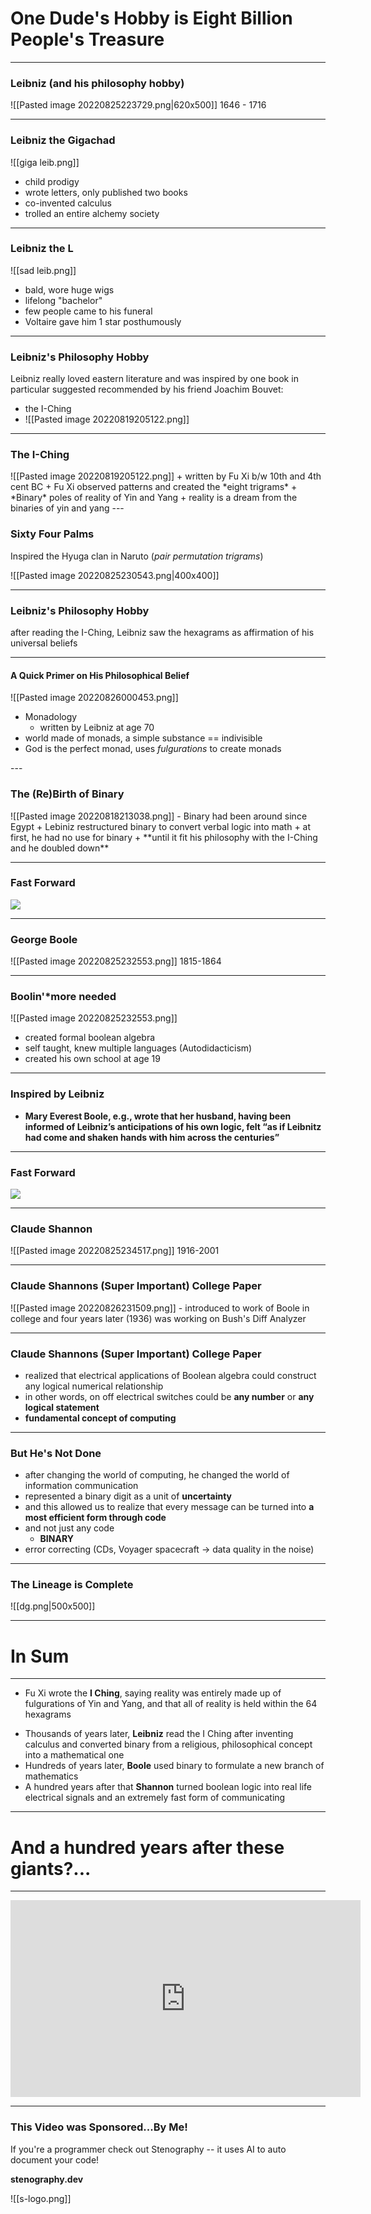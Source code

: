 # One Dude's Hobby is Eight Billion People's Treasure

---
### Leibniz (and his philosophy hobby)

![[Pasted image 20220825223729.png|620x500]]
1646 -  1716

---

### Leibniz the Gigachad

<split even>

![[giga leib.png]]

+ child prodigy
+ wrote letters, only published two books
+ co-invented calculus
+ trolled an entire alchemy society
</split>

---

### Leibniz the L

<split even>

![[sad leib.png]]

+ bald, wore huge wigs
+ lifelong "bachelor"
+ few people came to his funeral
+ Voltaire gave him 1 star posthumously
</split>

---

### Leibniz's Philosophy Hobby

Leibniz really loved eastern literature and was inspired by one book in particular suggested recommended by his friend Joachim Bouvet:
+ the I-Ching
+ ![[Pasted image 20220819205122.png]]  

---

### The I-Ching

<split even>
![[Pasted image 20220819205122.png]]
+ written by Fu Xi b/w 10th and 4th cent BC
+ Fu Xi observed patterns and created the *eight trigrams*
+ *Binary* poles of reality of Yin and Yang
+ reality is a dream from the binaries of yin and yang
</split>
---

### Sixty Four Palms

Inspired the Hyuga clan in Naruto (*pair permutation trigrams*)

![[Pasted image 20220825230543.png|400x400]]

---

### Leibniz's Philosophy Hobby

after reading the I-Ching, Leibniz saw the hexagrams as affirmation of his universal beliefs

---

#### A Quick Primer on His Philosophical Belief

<split even>
![[Pasted image 20220826000453.png]]

+ Monadology
	+ written by Leibniz at age 70
+ world made of monads, a simple substance == indivisible
+ God is the perfect monad, uses *fulgurations* to create monads
</split>
---

### The (Re)Birth of Binary

<split even>
![[Pasted image 20220818213038.png]]
- Binary had been around since Egypt
+ Lebiniz restructured binary to convert verbal logic into math
+ at first, he had no use for binary
+ **until it fit his philosophy with the I-Ching and he doubled down**
</split>

---

### Fast Forward

![](https://media.giphy.com/media/3orieQdxZx5xUil76U/giphy.gif)

---

### George Boole

![[Pasted image 20220825232553.png]]
1815-1864

---
### Boolin'*more needed

<split even>
![[Pasted image 20220825232553.png]]

- created formal boolean algebra
- self taught, knew multiple languages (Autodidacticism)
- created his own school at age 19
</split>
 
---

### Inspired by Leibniz

+ **Mary Everest Boole, e.g., wrote that her husband, having been informed of Leibniz’s anticipations of his own logic, felt “as if Leibnitz had come and shaken hands with him across the centuries”**

---

### Fast Forward

![](https://media.giphy.com/media/3orieQdxZx5xUil76U/giphy.gif)


---

### Claude Shannon

![[Pasted image 20220825234517.png]]
1916-2001

---
### Claude Shannons (Super Important) College Paper
<split even>
![[Pasted image 20220826231509.png]]
- introduced to work of Boole in college and four years later (1936) was working on Bush's Diff Analyzer
</split>

---
### Claude Shannons (Super Important) College Paper

+ realized that electrical applications of Boolean algebra could construct any logical numerical relationship
+ in other words, on off electrical switches could be **any number** or **any logical statement**
+ **fundamental concept of computing**

---

### But He's Not Done

+ after changing the world of computing, he changed the world of information communication
+ represented a binary digit as a unit of **uncertainty**
+ and this allowed us to realize that every message can be turned into **a most efficient form through code**
+ and not just any code
	+ **BINARY**
+ error correcting (CDs, Voyager spacecraft -> data quality in the noise)

---

### The Lineage is Complete

![[dg.png|500x500]]

---

# In Sum

---

- Fu Xi wrote the **I Ching**, saying reality was entirely made up of fulgurations of Yin and Yang, and that all of reality is held within the 64 hexagrams
+ Thousands of years later, **Leibniz** read the I Ching after inventing calculus and converted binary from a religious, philosophical concept into a mathematical one
+ Hundreds of years later, **Boole** used binary to formulate a new branch of mathematics
+ A hundred years after that **Shannon** turned boolean logic into real life electrical signals and an extremely fast form of communicating

---

# And a hundred years after these giants?...

---

<iframe width="560" height="315" src="https://www.youtube.com/embed/OayS6rMOR-A?start=34" title="YouTube video player" frameborder="0" allow="accelerometer; autoplay; clipboard-write; encrypted-media; gyroscope; picture-in-picture" allowfullscreen></iframe>

---

###  This Video was Sponsored...By Me!

If you're a programmer check out Stenography -- it uses AI to auto document your code!

**stenography.dev**

![[s-logo.png]]